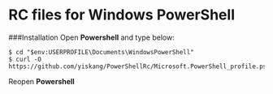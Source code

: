 # RC files for Windows PowerShell

###Installation
Open <b>Powershell</b> and type below:
```
$ cd "$env:USERPROFILE\Documents\WindowsPowerShell"
$ curl -O https://github.com/yiskang/PowerShellRc/Microsoft.PowerShell_profile.ps1
```
Reopen <b>Powershell</b>
